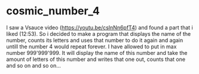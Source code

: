 # cosmic_number_4
I saw a Vsauce video (https://youtu.be/csInNn6pfT4) and found a part that i liked (12:53). So i decided to make a program that displays the name of the number, counts its letters and uses that number to do it again and again untill the number 4 would repeat forever. I have allowed to put in max number 999'999'999. It will display the name of this number and take the amount of letters of this number and writes that one out, counts that one and so on and so on...
